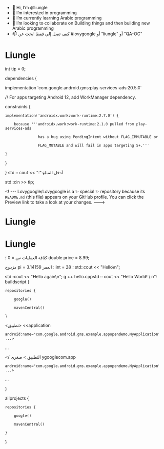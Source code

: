 - 👋 Hi, I’m  @liungle
- 👀 I’m interested in programming
- 🌱 I’m currently learning Arabic programming
- 💞️ I’m looking to collaborate on Building things and then building new Arabic programming
- 📫 كيف تصل إلي فقط ابحث عن #lovygoogle أو "liungle" أو "QA-OG"
# Liungle
int tip = 0;

 
dependencies {

  implementation 'com.google.android.gms:play-services-ads:20.5.0'

  // For apps targeting Android 12, add WorkManager dependency.

  constraints {

    implementation('androidx.work:work-runtime:2.7.0') {

        because '''androidx.work:work-runtime:2.1.0 pulled from play-services-ads

                   has a bug using PendingIntent without FLAG_IMMUTABLE or

                   FLAG_MUTABLE and will fail in apps targeting S+.'''

    }

  }

}
std :: cout << "أدخل المبلغ:"؛

std::cin >> tip;

<! ---
Lovygoogle/Lovygoogle is a ✨ special ✨ repository because its `README.md` (this file) appears on your GitHub profile.
You can click the Preview link to take a look at your changes.
--->
# Liungle

# Liungle

كثافة العمليات س = 0 ؛
double price = 8.99;

مزدوج pi = 3.14159 ؛
العمر int = 28 ؛
std::cout << "Hello\n";

std::cout << "Hello again\n";
g ++ hello.cppstd :: cout << "Hello World! \ n"؛ 
buildscript {

    repositories {

        google()

        mavenCentral()

    }
<تطبيق> <<application

    android:name="com.google.android.gms.example.appopendemo.MyApplication" ...>

...

</              التطبيق              > صغرى ygooglecom.app

    android:name="com.google.android.gms.example.appopendemo.MyApplication" ...>

...

</application>
}

allprojects {

    repositories {

        google()

        mavenCentral()

    }

}
